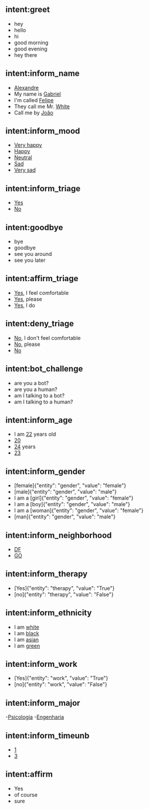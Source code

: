 ## intent:greet
- hey
- hello
- hi
- good morning
- good evening
- hey there

## intent:inform_name
- [Alexandre](name)
- My name is [Gabriel](name)
- I'm called [Felipe](name)
- They call me Mr. [White](name)
- Call me by [João](name)

## intent:inform_mood
- [Very happy](mood)
- [Happy](mood)
- [Neutral](mood)
- [Sad](mood)
- [Very sad](mood)

## intent:inform_triage
- [Yes](triage)
- [No](triage)

## intent:goodbye
- bye
- goodbye
- see you around
- see you later

## intent:affirm_triage
- [Yes](triage), I feel comfortable
- [Yes](triage), please
- [Yes](triage), I do

## intent:deny_triage
- [No](triage), I don't feel comfortable
- [No](triage), please
- [No](triage)

## intent:bot_challenge
- are you a bot?
- are you a human?
- am I talking to a bot?
- am I talking to a human?

## intent:inform_age
- I am [22](age) years old
- [20](age)
- [24](age) years
- [23](age)

## intent:inform_gender
- [female]{"entity": "gender", "value": "female"}
- [male]{"entity": "gender", "value": "male"}
- I am a [girl]{"entity": "gender", "value": "female"}
- I am a [boy]{"entity": "gender", "value": "male"}
- I am a [woman]{"entity": "gender", "value": "female"}
- [man]{"entity": "gender", "value": "male"}

## intent:inform_neighborhood
- [DF](neighborhood)
- [GO](neighborhood)

## intent:inform_therapy
- [Yes]{"entity": "therapy", "value": "True"}
- [no]{"entity": "therapy", "value": "False"}

## intent:inform_ethnicity
- I am [white](ethnicity)
- I am [black](ethnicity)
- I am [asian](ethnicity)
- I am [green](ethnicity)

## intent:inform_work
- [Yes]{"entity": "work", "value": "True"}
- [no]{"entity": "work", "value": "False"}

## intent:inform_major
-[Psicologia](major)
-[Engenharia](major)

## intent:inform_timeunb
- [1](timeunb)
- [3](timeunb)

## intent:affirm
- Yes
- of course
- sure
